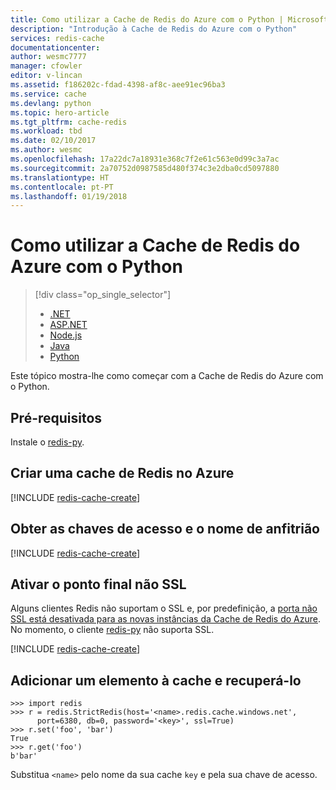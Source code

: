 ```yaml
---
title: Como utilizar a Cache de Redis do Azure com o Python | Microsoft Docs
description: "Introdução à Cache de Redis do Azure com o Python"
services: redis-cache
documentationcenter: 
author: wesmc7777
manager: cfowler
editor: v-lincan
ms.assetid: f186202c-fdad-4398-af8c-aee91ec96ba3
ms.service: cache
ms.devlang: python
ms.topic: hero-article
ms.tgt_pltfrm: cache-redis
ms.workload: tbd
ms.date: 02/10/2017
ms.author: wesmc
ms.openlocfilehash: 17a22dc7a18931e368c7f2e61c563e0d99c3a7ac
ms.sourcegitcommit: 2a70752d0987585d480f374c3e2dba0cd5097880
ms.translationtype: HT
ms.contentlocale: pt-PT
ms.lasthandoff: 01/19/2018
---
```

# <a name="how-to-use-azure-redis-cache-with-python"></a>Como utilizar a Cache de Redis do Azure com o Python
> [!div class="op_single_selector"]
> * [.NET](cache-dotnet-how-to-use-azure-redis-cache.md)
> * [ASP.NET](cache-web-app-howto.md)
> * [Node.js](cache-nodejs-get-started.md)
> * [Java](cache-java-get-started.md)
> * [Python](cache-python-get-started.md)
> 
> 

Este tópico mostra-lhe como começar com a Cache de Redis do Azure com o Python.

## <a name="prerequisites"></a>Pré-requisitos
Instale o [redis-py](https://github.com/andymccurdy/redis-py).

## <a name="create-a-redis-cache-on-azure"></a>Criar uma cache de Redis no Azure
[!INCLUDE [redis-cache-create](../../includes/redis-cache-create.md)]

## <a name="retrieve-the-host-name-and-access-keys"></a>Obter as chaves de acesso e o nome de anfitrião
[!INCLUDE [redis-cache-create](../../includes/redis-cache-access-keys.md)]

## <a name="enable-the-non-ssl-endpoint"></a>Ativar o ponto final não SSL
Alguns clientes Redis não suportam o SSL e, por predefinição, a [porta não SSL está desativada para as novas instâncias da Cache de Redis do Azure](cache-configure.md#access-ports). No momento, o cliente [redis-py](https://github.com/andymccurdy/redis-py) não suporta SSL. 

[!INCLUDE [redis-cache-create](../../includes/redis-cache-non-ssl-port.md)]

## <a name="add-something-to-the-cache-and-retrieve-it"></a>Adicionar um elemento à cache e recuperá-lo
    >>> import redis
    >>> r = redis.StrictRedis(host='<name>.redis.cache.windows.net',
          port=6380, db=0, password='<key>', ssl=True)
    >>> r.set('foo', 'bar')
    True
    >>> r.get('foo')
    b'bar'


Substitua `<name>` pelo nome da sua cache `key` e pela sua chave de acesso.

<!--Image references-->
[1]: ./media/cache-python-get-started/redis-cache-new-cache-menu.png
[2]: ./media/cache-python-get-started/redis-cache-cache-create.png
